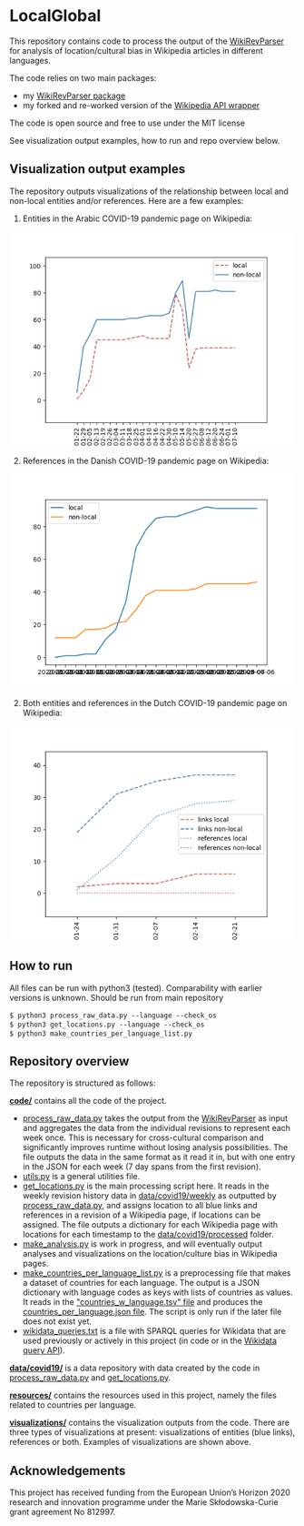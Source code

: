 # LocalGlobal

This repository contains code to process the output of the [WikiRevParser](https://github.com/ajoer/WikiRevParser) for analysis of location/cultural bias in Wikipedia articles in different languages. 

The code relies on two main packages:

* my [WikiRevParser package](https://github.com/ajoer/WikiRevParser)
* my forked and re-worked version of the [Wikipedia API wrapper](https://github.com/ajoer/Wikipedia)

The code is open source and free to use under the MIT license

See visualization output examples, how to run and repo overview below.

## Visualization output examples

The repository outputs visualizations of the relationship between local and non-local entities and/or references. Here are a few examples:

1. Entities in the Arabic COVID-19 pandemic page on Wikipedia:

![Arabic](/visualizations/entities/ar.png)

2. References in the Danish COVID-19 pandemic page on Wikipedia:

![Danish](/visualizations/references/da.png)

2. Both entities and references in the Dutch COVID-19 pandemic page on Wikipedia:

![Danish](/visualizations/nl.png)

## How to run

All files can be run with python3 (tested). Comparability with earlier versions is unknown. Should be run from main repository

    $ python3 process_raw_data.py --language --check_os
    $ python3 get_locations.py --language --check_os
    $ python3 make_countries_per_language_list.py
    
    
## Repository overview
The repository is structured as follows:

**[code/](https://github.com/ajoer/LocationBias/tree/master/code)** contains all the code of the project.

  * [process_raw_data.py](https://github.com/ajoer/LocationBias/blob/master/code/process_raw_data.py) takes the output from the [WikiRevParser](https://github.com/ajoer/WikiRevParser) as input and aggregates the data from the individual revisions to represent each week once. 
  This is necessary for cross-cultural comparison and significantly improves runtime without losing analysis possibilities. 
  The file outputs the data in the same format as it read it in, but with one entry in the JSON for each week (7 day spans from the first revision).  
  * [utils.py](https://github.com/ajoer/LocationBias/blob/master/code/utils.py) is a general utilities file.
  * [get_locations.py](https://github.com/ajoer/LocationBias/blob/master/code/get_locations.py) is the main processing script here. 
  It reads in the weekly revision history data in [data/covid19/weekly](https://github.com/ajoer/LocationBias/tree/master/data/covid19/weekly) as outputted by [process_raw_data.py](https://github.com/ajoer/LocationBias/blob/master/code/process_raw_data.py), and assigns location to all blue links and references in a revision of a Wikipedia page, if locations can be assigned. The file outputs a dictionary for each Wikipedia page with locations for each timestamp to the [data/covid19/processed](https://github.com/ajoer/LocationBias/tree/master/data/covid19/processed) folder.
  * [make_analysis.py](https://github.com/ajoer/LocationBias/blob/master/code/make_analysis.py) is work in progress, and will eventually output analyses and visualizations on the location/culture bias in Wikipedia pages.
  * [make_countries_per_language_list.py](https://github.com/ajoer/LocationBias/blob/master/code/make_countries_per_language_list.py) is a preprocessing file that makes a dataset of countries for each language. The output is a JSON dictionary with language codes as keys with lists of countries as values. It reads in the ["countries_w_language.tsv" file](https://github.com/ajoer/LocationBias/blob/master/resources/countries_w_language.tsv) and produces the [countries_per_language.json file](https://github.com/ajoer/LocationBias/blob/master/resources/countries_per_language.json). The script is only run if the later file does not exist yet. 
  * [wikidata_queries.txt](https://github.com/ajoer/LocationBias/blob/master/code/wikidata_queries.txt) is a file with SPARQL queries for Wikidata that are used previously or actively in this project (in code or in the [Wikidata query API](https://query.wikidata.org/)).
 
**[data/covid19/](https://github.com/ajoer/LocationBias/tree/master/data/covid19)** is a data repository with data created by the code in [process_raw_data.py](https://github.com/ajoer/LocationBias/blob/master/code/process_raw_data.py) and [get_locations.py](https://github.com/ajoer/LocationBias/blob/master/code/get_locations.py).

**[resources/](https://github.com/ajoer/LocationBias/tree/master/resources)** contains the resources used in this project, namely the files related to countries per language.

**[visualizations/](https://github.com/ajoer/LocationBias/tree/master/visualizations)** contains the visualization outputs from the code. There are three types of visualizations at present: visualizations of entities (blue links), references or both. 
Examples of visualizations are shown above. 

## Acknowledgements
This project has received funding from the European Union’s Horizon 2020 research and innovation programme under the Marie Skłodowska-Curie grant agreement No 812997.